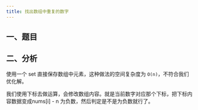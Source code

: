 ```yaml
---
title: 找出数组中重复的数字
---
```


## 一、题目





## 二、分析

使用一个 set 直接保存数组中元素，这种做法的空间复杂度为 `O(n)`，不符合我们优化解。

我们使用下标去做运算，会修改数组内容。就是当前数字对应那个下标，把下标内容数据变成nums[i] - n 为负数，然后判定是不是为负数就行了。

```
```

